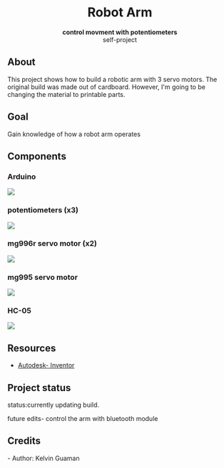
 <h1 align="center">Robot Arm</h1>
  <p align="center"><strong>control movment with potentiometers</strong>
   <br>self-project</p>

  <h2>About</h2>
  This project shows how to build a robotic arm with 3 servo motors. The original build was made out of cardboard. However, I'm going to be changing the material to printable parts.
  
   
<h2>Goal</h2>
Gain knowledge of how a robot arm operates
<h2>Components</h2>

  <h3>Arduino</h3>
    <img src="https://user-images.githubusercontent.com/80166775/110216195-b6ed1500-7e7b-11eb-8f5b-3a47efa29033.jpg"></div>

  <h3>potentiometers (x3) </h3>
    <img src="https://user-images.githubusercontent.com/80166775/110220260-5ae1bb00-7e92-11eb-8dd3-edc08fd661b8.jpg"></div>
    <h3>mg996r servo motor (x2)</h3>
    <img src="https://user-images.githubusercontent.com/80166775/110220261-5c12e800-7e92-11eb-9a92-93d3d2a0a898.jpg"></div>

  <h3>mg995 servo motor </h3>
    <img src="https://user-images.githubusercontent.com/80166775/110220302-aeec9f80-7e92-11eb-9bad-a0eaacb6104d.jpg"></div>
   
  <h3> HC-05 </h3>
    <img src="https://user-images.githubusercontent.com/80166775/110221235-0d1c8100-7e99-11eb-8e95-1e251463bdb9.jpg"></div>
    
    
<h2>Resources</h2>
<ul>
  <li><a href="https://www.autodesk.com/" target="_blank">Autodesk- Inventor</a></li>
</ul>  

<h2>Project status</h2>
 status:currently updating build.
<p> future edits- control the arm with bluetooth module</p>

<h2>Credits</h2>
- Author: Kelvin Guaman
